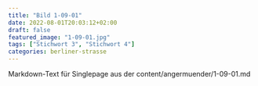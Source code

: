 ```yaml
---
title: "Bild 1-09-01"
date: 2022-08-01T20:03:12+02:00
draft: false
featured_image: "1-09-01.jpg"
tags: ["Stichwort 3", "Stichwort 4"]
categories: berliner-strasse
---
```



Markdown-Text für Singlepage aus der content/angermuender/1-09-01.md